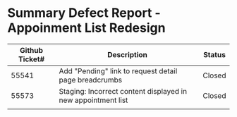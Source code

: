 # Summary Defect Report - Appoinment List Redesign

| Github Ticket# | Description | Status | 
| ------- | ---------- | ----- | 
| 55541| Add "Pending" link to request detail page breadcrumbs  | Closed  | 
| 55573 |Staging: Incorrect content displayed in new appointment list  | Closed  | 
|  |  |  | 
